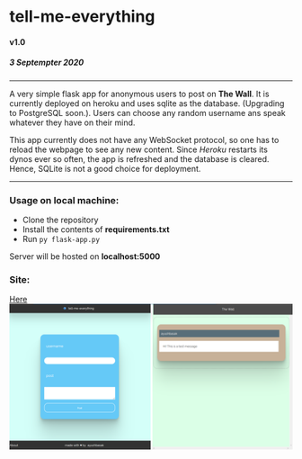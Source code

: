 # tell-me-everything 
#### v1.0  
##### 3 Septempter 2020  

---  
A very simple flask app for anonymous users to post on **The Wall**. It is currently deployed on heroku and uses sqlite as the database. (Upgrading to PostgreSQL soon.). Users can choose any random username ans speak whatever they have on their mind.  
  
This app currently does not have any WebSocket protocol, so one has to reload the webpage to see any new content. Since *Heroku* restarts its dynos ever so often, the app is refreshed and the database is cleared. Hence, SQLite is not a good choice for deployment.

---
  
### Usage on local machine:  

- Clone the repository
- Install the contents of **requirements.txt**
- Run `py flask-app.py`

Server will be hosted on **localhost:5000** 

### Site:
[Here](https://tellmeeverythingflask.herokuapp.com)
![](static/ss.png)